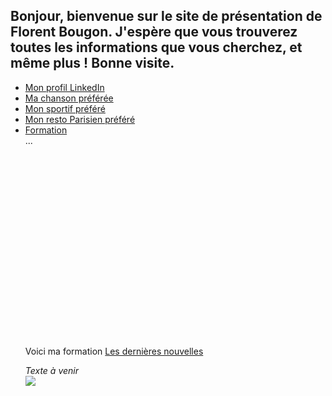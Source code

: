 ## Bonjour, bienvenue sur le site de présentation de Florent Bougon. J'espère que vous trouverez toutes les informations que vous cherchez, et même plus ! Bonne visite.
<!-- création du menu -->
<ul class="navbar">
  <li><a href="https://www.linkedin.com/in/florentbougon/">Mon profil LinkedIn</a>
  <li><a href="https://www.youtube.com/watch?v=rTVjnBo96Ug">Ma chanson préférée</a>
  <li><a href="https://fr.wikipedia.org/wiki/Nikola_Karabatic">Mon sportif préféré</a>
  <li><a href="https://www.tripadvisor.fr/Restaurant_Review-g187147-d2221513-Reviews-Pho_Bida_Viet_Nam-Paris_Ile_de_France.html">Mon resto Parisien préféré </a>
  <li><a href="#formation">Formation</a>
    <div id="dernieres-nouvelles">...</div>
     <br>
     <br>
     <br>
     <br>
     <br>
     <br>
     <br>
     <br>
     <br>
     <br>
     <br>
     <br>
     <br>
     <br>
     <br>
     <br>
     <br>
     <br>
     
<p><balise id="#formation"> Voici ma formation </balise>
  <a href="#dernieres-nouvelles">Les dernières nouvelles</a>
 


 <!--   <li><a href="https://www.facebook.com/pauline.martin.73744">Ma personne préférée</a> -->
   
 <!-- <p><a href="https://youtu.be/JYEaAehLoQs?t=43"> 
<i>Yelling Goat</i></a>
<p>Voici un paragraphe.
<p><b>Texte en gras</b>
<p><i>Texte en italique</i>
<p><u>Texte souligné</u>
<p><sub>Texte souscrit</sub>
<address><p><sup>Texte en exposant</sup>
<p>Fait le 5 avril 2004 par moi.
<br> -->

<p><i>Texte à venir </i>
<br>
<img src="https://emojipedia-us.s3.dualstack.us-west-1.amazonaws.com/thumbs/120/apple/198/pile-of-poo_1f4a9.png" class="center">



<!-- <BODY BACKGROUND="https://raw.githubusercontent.com/FloBgn/FlorentBougon/master/22780506_10210401997755299_7688944094781845826_n.jpg"> -->

